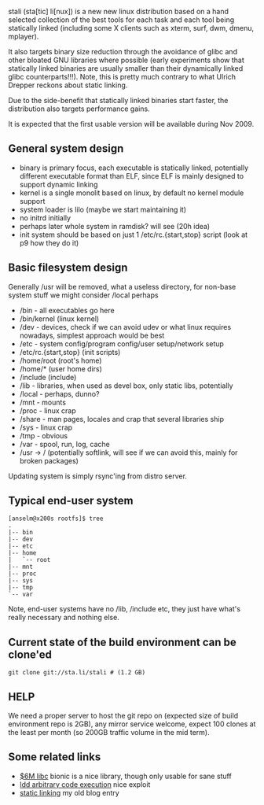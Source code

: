 stali (sta[tic] li[nux]) is a new new linux distribution based on a hand
selected collection of the best tools for each task and each tool being
statically linked (including some X clients such as xterm, surf, dwm, dmenu,
mplayer).

It also targets binary size reduction through the avoidance of glibc and other
bloated GNU libraries where possible (early experiments show that statically 
linked binaries are usually smaller than their dynamically linked glibc counterparts!!!).
Note, this is pretty much contrary to what Ulrich Drepper reckons about static linking.

Due to the side-benefit that statically linked binaries start faster, the
distribution also targets performance gains.

It is expected that the first usable version will be available during Nov 2009.

General system design
---------------------

* binary is primary focus, each executable is statically linked, potentially different executable format than ELF, since ELF is mainly designed to support dynamic linking
* kernel is a single monolit based on linux, by default no kernel module support
* system loader is lilo (maybe we start maintaining it)
* no initrd initially
* perhaps later whole system in ramdisk? will see (20h idea)
* init system should be based on just 1 /etc/rc.{start,stop} script (look at p9 how they do it)

Basic filesystem design
-----------------------
Generally /usr will be removed, what a useless directory, for non-base system stuff we might consider /local perhaps

* /bin - all executables go here
* /bin/kernel (linux kernel)
* /dev - devices, check if we can avoid udev or what linux requires nowadays, simplest approach would be best
* /etc - system config/program config/user setup/network setup
* /etc/rc.{start,stop} (init scripts)
* /home/root (root's home)
* /home/* (user home dirs)
* /include (include)
* /lib - libraries, when used as devel box, only static libs, potentially
* /local - perhaps, dunno?
* /mnt - mounts
* /proc - linux crap
* /share - man pages, locales and crap that several libraries ship
* /sys - linux crap
* /tmp - obvious
* /var - spool, run, log, cache
* /usr -> / (potentially softlink, will see if we can avoid this, mainly for broken packages)

Updating system is simply rsync'ing from distro server.

Typical end-user system
-----------------------

	[anselm@x200s rootfs]$ tree
	.
	|-- bin
	|-- dev
	|-- etc
	|-- home
	|   `-- root
	|-- mnt
	|-- proc
	|-- sys
	|-- tmp
	`-- var

Note, end-user systems have no /lib, /include etc, they just have what's really
necessary and nothing else.

Current state of the build environment can be clone'ed
------------------------------------------------------

	git clone git://sta.li/stali # (1.2 GB)

HELP
----
We need a proper server to host the git repo on (expected size of build environment repo is 2GB), any mirror service welcome, expect 100 clones at the least per month (so 200GB traffic volume in the mid term).

Some related links
------------------
* [$6M libc](http://codingrelic.geekhold.com/2008/11/six-million-dollar-libc.html) bionic is a nice library, though only usable for sane stuff
* [ldd arbitrary code execution](http://www.catonmat.net/blog/ldd-arbitrary-code-execution/) nice exploit
* [static linking](http://blog.garbe.us/2008/02/08/01_Static_linking/) my old blog entry
